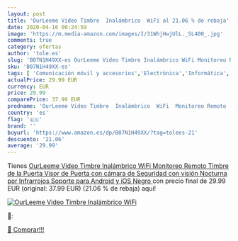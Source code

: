 ```yaml
---
layout: post
title: 'OurLeeme Video Timbre  Inalámbrico  WiFi al 21.06 % de rebaja'
date: 2020-04-16 00:24:59
image: 'https://m.media-amazon.com/images/I/31WhjHwjUlL._SL400_.jpg'
comments: true
category: ofertas
author: 'tole.es'
slug: 'B07N1H49XX-es OurLeeme Video Timbre Inalámbrico WiFi Monitoreo Remoto...'
sku: 'B07N1H49XX-es'
tags: [ 'Comunicación móvil y accesorios','Electrónica','Informática','Móviles','Móviles y smartphones libres','Tablets','android', ]
actualPrice: 29.99 EUR
currency: EUR
price: 29.99
comparePrice: 37.99 EUR
prodname: 'OurLeeme Video Timbre  Inalámbrico  WiFi  Monitoreo Remoto  Timbre de la Puerta  Visor de Puerta con cámara de Seguridad con visión Nocturna por Infrarrojos  Soporte para Android y iOS  Negro '
country: 'es'
flag: '🇪🇸'
brand: ''
buyurl: 'https://www.amazon.es/dp/B07N1H49XX/?tag=tolees-21'
descuento: '21.06'
average: '29.99'
---
```


Tienes [OurLeeme Video Timbre  Inalámbrico  WiFi  Monitoreo Remoto  Timbre de la Puerta  Visor de Puerta con cámara de Seguridad con visión Nocturna por Infrarrojos  Soporte para Android y iOS  Negro ](https://www.amazon.es/dp/B07N1H49XX/?tag=tolees-21) con precio final de  29.99 EUR (original: 37.99 EUR) (21.06 %  de rebaja) aqui!

[![OurLeeme Video Timbre  Inalámbrico  WiFi](https://m.media-amazon.com/images/I/31WhjHwjUlL._SL400_.jpg)](https://www.amazon.es/dp/B07N1H49XX/?tag=tolees-21)

🔎:


[🛒 Comprar!!!](https://www.amazon.es/dp/B07N1H49XX/?tag=tolees-21)
